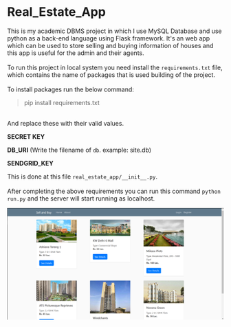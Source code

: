 # Real_Estate_App
This is my academic DBMS project in which I use MySQL Database and use python as a back-end language using Flask framework. It's an web app which can be used to store selling and buying information of houses and this app is useful for the admin and their agents.
<br/>
<br/>
To run this project in local system you need install the `requirements.txt` file, which contains the name of packages that is used building of the project.
<br/>
<br/>
To install packages run the below command:
>pip install requirements.txt
<br/>
And replace these with their valid values.
<br/>

**SECRET KEY**

**DB_URI** (Write the filename of `db`. example: site.db)

**SENDGRID_KEY**

This is done at this file `real_estate_app/__init__.py`.
<br/>
<br/>
After completing the above requirements you can run this command `python run.py` and the server will start running as localhost.

<img src='front_page.png' />
